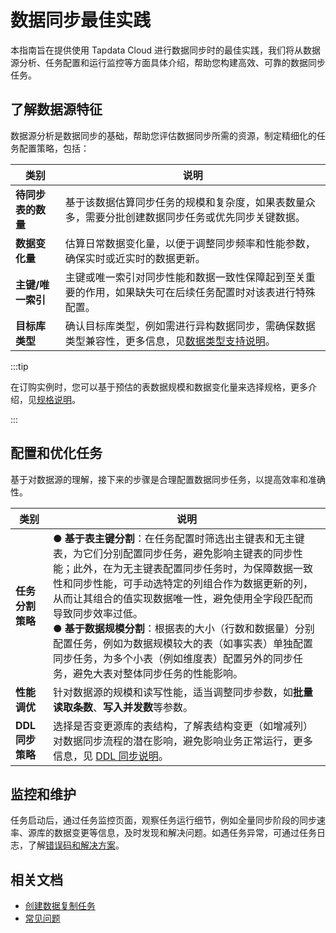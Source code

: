 # 数据同步最佳实践

本指南旨在提供使用 Tapdata Cloud 进行数据同步时的最佳实践，我们将从数据源分析、任务配置和运行监控等方面具体介绍，帮助您构建高效、可靠的数据同步任务。



## 了解数据源特征

数据源分析是数据同步的基础，帮助您评估数据同步所需的资源，制定精细化的任务配置策略，包括：

| 类别               | 说明                                                         |
| ------------------ | ------------------------------------------------------------ |
| **待同步表的数量** | 基于该数据估算同步任务的规模和复杂度，如果表数量众多，需要分批创建数据同步任务或优先同步关键数据。 |
| **数据变化量**     | 估算日常数据变化量，以便于调整同步频率和性能参数，确保实时或近实时的数据更新。 |
| **主键/唯一索引**  | 主键或唯一索引对同步性能和数据一致性保障起到至关重要的作用，如果缺失可在后续任务配置时对该表进行特殊配置。 |
| **目标库类型**     | 确认目标库类型，例如需进行异构数据同步，需确保数据类型兼容性，更多信息，见[数据类型支持说明](../user-guide/no-supported-data-type.md)。 |

:::tip

在订购实例时，您可以基于预估的表数据规模和数据变化量来选择规格，更多介绍，见[规格说明](../billing/billing-overview#spec-info)。

:::

## 配置和优化任务

基于对数据源的理解，接下来的步骤是合理配置数据同步任务，以提高效率和准确性。

| 类别             | 说明                                                         |
| ---------------- | ------------------------------------------------------------ |
| **任务分割策略** | ●  **基于表主键分割**：在任务配置时筛选出主键表和无主键表，为它们分别配置同步任务，避免影响主键表的同步性能；此外，在为无主键表配置同步任务时，为保障数据一致性和同步性能，可手动选特定的列组合作为数据更新的列，从而让其组合的值实现数据唯一性，避免使用全字段匹配而导致同步效率过低。<br />●  **基于数据规模分割**：根据表的大小（行数和数据量）分别配置任务，例如为数据规模较大的表（如事实表）单独配置同步任务，为多个小表（例如维度表）配置另外的同步任务，避免大表对整体同步任务的性能影响。 |
| **性能调优**     | 针对数据源的规模和读写性能，适当调整同步参数，如**批量读取条数**、**写入并发数**等参数。 |
| **DDL同步策略**  | 选择是否变更源库的表结构，了解表结构变更（如增减列）对数据同步流程的潜在影响，避免影响业务正常运行，更多信息，见 [DDL 同步说明](../user-guide/handle-schema-change.md)。 |

## 监控和维护

任务启动后，通过任务监控页面，观察任务运行细节，例如全量同步阶段的同步速率、源库的数据变更等信息，及时发现和解决问题。如遇任务异常，可通过任务日志，了解[错误码和解决方案](../user-guide/error-code-solution.md)。



## 相关文档

* [创建数据复制任务](../user-guide/copy-data/README.md)
* [常见问题](../faq/README.md)